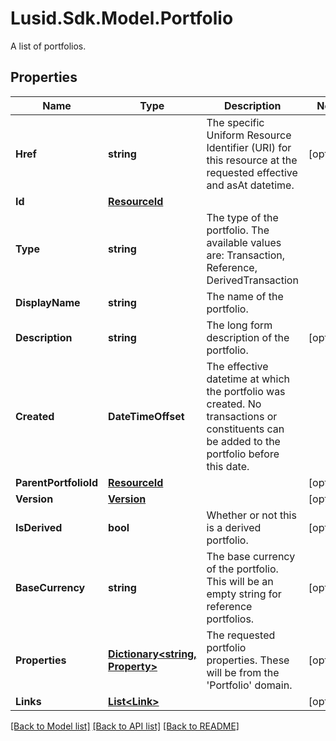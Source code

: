 # Lusid.Sdk.Model.Portfolio
A list of portfolios.

## Properties

Name | Type | Description | Notes
------------ | ------------- | ------------- | -------------
**Href** | **string** | The specific Uniform Resource Identifier (URI) for this resource at the requested effective and asAt datetime. | [optional] 
**Id** | [**ResourceId**](ResourceId.md) |  | 
**Type** | **string** | The type of the portfolio. The available values are: Transaction, Reference, DerivedTransaction | 
**DisplayName** | **string** | The name of the portfolio. | 
**Description** | **string** | The long form description of the portfolio. | [optional] 
**Created** | **DateTimeOffset** | The effective datetime at which the portfolio was created. No transactions or constituents can be added to the portfolio before this date. | 
**ParentPortfolioId** | [**ResourceId**](ResourceId.md) |  | [optional] 
**Version** | [**Version**](Version.md) |  | [optional] 
**IsDerived** | **bool** | Whether or not this is a derived portfolio. | [optional] 
**BaseCurrency** | **string** | The base currency of the portfolio. This will be an empty string for reference portfolios. | [optional] 
**Properties** | [**Dictionary&lt;string, Property&gt;**](Property.md) | The requested portfolio properties. These will be from the &#39;Portfolio&#39; domain. | [optional] 
**Links** | [**List&lt;Link&gt;**](Link.md) |  | [optional] 

[[Back to Model list]](../README.md#documentation-for-models) [[Back to API list]](../README.md#documentation-for-api-endpoints) [[Back to README]](../README.md)

